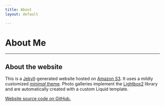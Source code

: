 ```yaml
---
title: About
layout: default

---
```


# About Me

---

## About the website 

This is a [Jekyll](http://www.jekyllrb.com/)-generated website hosted on [Amazon S3](http://aws.amazon.com/s3). It uses a mildly customized [*minimal* theme](http://github.com/orderedlist/minimal). Photo galleries implement the [Lightbox2](http://lokeshdhakar.com/projects/lightbox2/) library and are automatically created with a custom Liquid template.

[Website source code on GitHub.](https://github.com/armanbilge/armanbilge.github.io)
